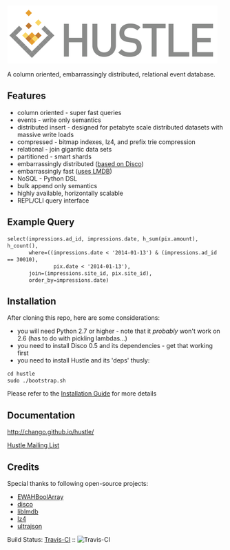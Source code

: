 ![Hustle](doc/_static/hustle.png)

A column oriented, embarrassingly distributed, relational event database.

Features
--------

* column oriented - super fast queries
* events - write only semantics
* distributed insert - designed for petabyte scale distributed datasets with massive write loads
* compressed - bitmap indexes, lz4, and prefix trie compression
* relational - join gigantic data sets
* partitioned - smart shards
* embarrassingly distributed ([based on Disco](http://discoproject.org/))
* embarrassingly fast ([uses LMDB](http://symas.com/mdb/))
* NoSQL - Python DSL
* bulk append only semantics
* highly available, horizontally scalable
* REPL/CLI query interface

Example Query
-------------

```
select(impressions.ad_id, impressions.date, h_sum(pix.amount), h_count(),
       where=((impressions.date < '2014-01-13') & (impressions.ad_id == 30010),
               pix.date < '2014-01-13'),
       join=(impressions.site_id, pix.site_id),
       order_by=impressions.date)
```


Installation
------------

After cloning this repo, here are some considerations:

* you will need Python 2.7 or higher - note that it *probably* won't work on 2.6 (has to do with pickling lambdas...)
* you need to install Disco 0.5 and its dependencies - get that working first
* you need to install Hustle and its 'deps' thusly:

```
cd hustle
sudo ./bootstrap.sh
```

Please refer to the [Installation Guide](http://chango.github.io/hustle/start/install.html) for more details

Documentation
-------------

http://chango.github.io/hustle/

[Hustle Mailing List](http://groups.google.com/group/hustle-users)

Credits
-------

Special thanks to following open-source projects:

* [EWAHBoolArray](https://github.com/lemire/EWAHBoolArray)
* [disco](http://discoproject.org/)
* [liblmdb](http://symas.com/mdb/)
* [lz4](https://code.google.com/p/lz4/)
* [ultrajson](https://github.com/esnme/ultrajson)

Build Status: [Travis-CI](http://travis-ci.org/chango/hustle) :: ![Travis-CI](https://secure.travis-ci.org/chango/hustle.png)
